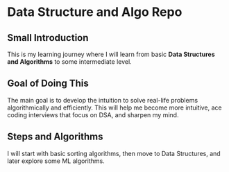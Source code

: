 # Data Structure and Algo Repo

## Small Introduction
This is my learning journey where I will learn from basic **Data Structures and Algorithms** to some intermediate level.

## Goal of Doing This

The main goal is to develop the intuition to solve real-life problems algorithmically and efficiently. This will help me become more intuitive, ace coding interviews that focus on DSA, and sharpen my mind.

## Steps and Algorithms

I will start with basic sorting algorithms, then move to Data Structures, and later explore some ML algorithms.